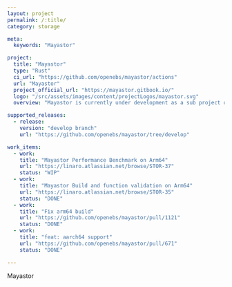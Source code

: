 ```yaml
---
layout: project
permalink: /:title/
category: storage

meta:
  keywords: "Mayastor"

project:
  title: "Mayastor"
  type: "Rust"
  ci_url: "https://github.com/openebs/mayastor/actions"
  url: "Mayastor"
  project_official_url: "https://mayastor.gitbook.io/"
  logo: "/src/assets/images/content/projectLogos/mayastor.svg"
  overview: "Mayastor is currently under development as a sub project of the Open Source CNCF project OpenEBS. OpenEBS is a Container Attached Storage or CAS solution which extends Kubernetes with a declarative data plane, providing flexible persistent storage for stateful applications."

supported_releases:
  - release:
    version: "develop branch"
    url: "https://github.com/openebs/mayastor/tree/develop"

work_items:
  - work:
    title: "Mayastor Performance Benchmark on Arm64"
    url: "https://linaro.atlassian.net/browse/STOR-37"
    status: "WIP"
  - work:
    title: "Mayastor Build and function validation on Arm64"
    url: "https://linaro.atlassian.net/browse/STOR-35"
    status: "DONE"
  - work:
    title: "Fix arm64 build"
    url: "https://github.com/openebs/mayastor/pull/1121"
    status: "DONE"
  - work:
    title: "feat: aarch64 support"
    url: "https://github.com/openebs/mayastor/pull/671"
    status: "DONE"

---
```


<p>Mayastor</p>
